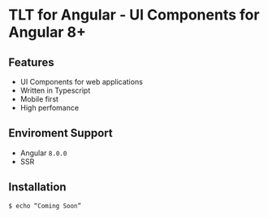 # TLT for Angular - UI Components for Angular 8+

## Features

- UI Components for web applications
- Written in Typescript
- Mobile first
- High perfomance

## Enviroment Support

- Angular `8.0.0`
- SSR

## Installation

```
$ echo “Coming Soon”
```
